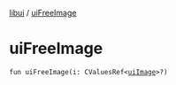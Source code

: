 [libui](README.md) / [uiFreeImage](ui-free-image.md)

# uiFreeImage

`fun uiFreeImage(i: CValuesRef<`[`uiImage`](ui-image.md)`>?)`
